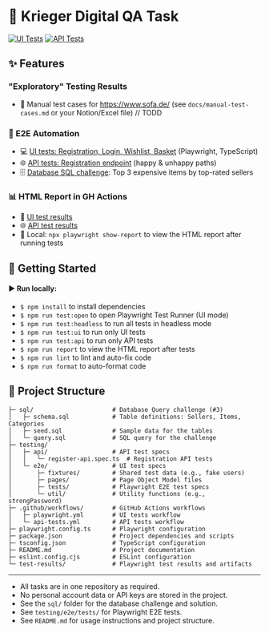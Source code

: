 # 🚀 Krieger Digital QA Task

[![UI Tests](https://github.com/Ebazhanov/krieger-digital-qa-task/actions/workflows/ui-tests.yml/badge.svg?branch=main)](https://github.com/Ebazhanov/krieger-digital-qa-task/actions/workflows/ui-tests.yml)
[![API Tests](https://github.com/Ebazhanov/krieger-digital-qa-task/actions/workflows/api-tests.yml/badge.svg?branch=main)](https://github.com/Ebazhanov/krieger-digital-qa-task/actions/workflows/api-tests.yml)

## ✨ Features

### "Exploratory" Testing Results

- 🧪 Manual test cases for https://www.sofa.de/ (see `docs/manual-test-cases.md` or your Notion/Excel file) // TODD

### 🤖 E2E Automation

- 💻 [UI tests: Registration, Login, Wishlist, Basket](testing/e2e/tests/) (Playwright, TypeScript)
- 🌐 [API tests: Registration endpoint](testing/api/) (happy & unhappy paths)
- 🗄️ [Database SQL challenge](sql/query.sql): Top 3 expensive items by top-rated sellers

### 📊 HTML Report in GH Actions

- 🧪 [UI test results](https://github.com/Ebazhanov/krieger-digital-qa-task/actions/workflows/ui-tests.yml)
- 🌐 [API test results](https://github.com/Ebazhanov/krieger-digital-qa-task/actions/workflows/api-tests.yml)
- 📂 Local: `npx playwright show-report` to view the HTML report after running tests

## 🧰 Getting Started

#### ▶️ Run locally:

- `$ npm install` to install dependencies
- `$ npm run test:open` to open Playwright Test Runner (UI mode)
- `$ npm run test:headless` to run all tests in headless mode
- `$ npm run test:ui` to run only UI tests
- `$ npm run test:api` to run only API tests
- `$ npm run report` to view the HTML report after tests
- `$ npm run lint` to lint and auto-fix code
- `$ npm run format` to auto-format code

## 📁 Project Structure

```
├─ sql/                      # Database Query challenge (#3)
│   ├─ schema.sql            # Table definitions: Sellers, Items, Categories
│   ├─ seed.sql              # Sample data for the tables
│   └─ query.sql             # SQL query for the challenge
├─ testing/
│   ├─ api/                  # API test specs
│   │   └─ register-api.spec.ts  # Registration API tests
│   └─ e2e/                  # UI test specs
│       ├─ fixtures/         # Shared test data (e.g., fake users)
│       ├─ pages/            # Page Object Model files
│       ├─ tests/            # Playwright E2E test specs
│       └─ util/             # Utility functions (e.g., strongPassword)
├─ .github/workflows/        # GitHub Actions workflows
│   ├─ playwright.yml        # UI tests workflow
│   └─ api-tests.yml         # API tests workflow
├─ playwright.config.ts      # Playwright configuration
├─ package.json              # Project dependencies and scripts
├─ tsconfig.json             # TypeScript configuration
├─ README.md                 # Project documentation
├─ eslint.config.cjs         # ESLint configuration
└─ test-results/             # Playwright test results and artifacts
```

---

- All tasks are in one repository as required.
- No personal account data or API keys are stored in the project.
- See the `sql/` folder for the database challenge and solution.
- See `testing/e2e/tests/` for Playwright E2E tests.
- See `README.md` for usage instructions and project structure.
